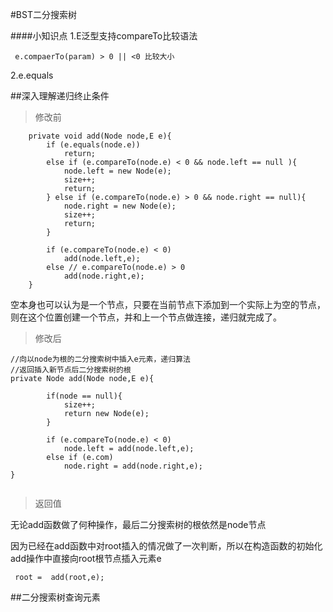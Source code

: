 #BST二分搜索树

####小知识点
1.E泛型支持compareTo比较语法
   ```
    e.compaerTo(param) > 0 || <0 比较大小
   ```
2.e.equals

##深入理解递归终止条件
>修改前
```
    private void add(Node node,E e){
        if (e.equals(node.e))
            return;
        else if (e.compareTo(node.e) < 0 && node.left == null ){
            node.left = new Node(e);
            size++;
            return;
        } else if (e.compareTo(node.e) > 0 && node.right == null){
            node.right = new Node(e);
            size++;
            return;
        }

        if (e.compareTo(node.e) < 0)
            add(node.left,e);
        else // e.compareTo(node.e) > 0
            add(node.right,e);
    }
```
空本身也可以认为是一个节点，只要在当前节点下添加到一个实际上为空的节点，则在这个位置创建一个节点，并和上一个节点做连接，递归就完成了。
>修改后
```
//向以node为根的二分搜索树中插入e元素，递归算法
//返回插入新节点后二分搜索树的根
private Node add(Node node,E e){

        if(node == null){
            size++;
            return new Node(e);
        }

        if (e.compareTo(node.e) < 0)
            node.left = add(node.left,e);
        else if (e.com)
            node.right = add(node.right,e);
}
    
```
>返回值

无论add函数做了何种操作，最后二分搜索树的根依然是node节点

因为已经在add函数中对root插入的情况做了一次判断，所以在构造函数的初始化add操作中直接向root根节点插入元素e
```
 root =  add(root,e);
```

##二分搜索树查询元素


